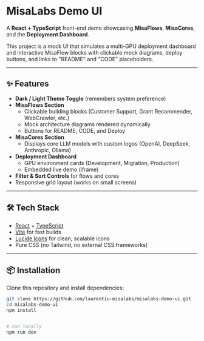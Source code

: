 # MisaLabs Demo UI

A **React + TypeScript** front-end demo showcasing **MisaFlows**, **MisaCores**, and the **Deployment Dashboard**.

This project is a mock UI that simulates a multi-GPU deployment dashboard and interactive MisaFlow blocks with clickable mock diagrams, deploy buttons, and links to "README" and "CODE" placeholders.

---

## ✨ Features

- **Dark / Light Theme Toggle** (remembers system preference)
- **MisaFlows Section**
  - Clickable building blocks (Customer Support, Grant Recommender, WebCrawler, etc.)
  - Mock architecture diagrams rendered dynamically
  - Buttons for README, CODE, and Deploy
- **MisaCores Section**
  - Displays core LLM models with custom logos (OpenAI, DeepSeek, Anthropic, Ollama)
- **Deployment Dashboard**
  - GPU environment cards (Development, Migration, Production)
  - Embedded live demo (iframe)
- **Filter & Sort Controls** for flows and cores
- Responsive grid layout (works on small screens)

---

## 🛠️ Tech Stack

- [React](https://react.dev/) + [TypeScript](https://www.typescriptlang.org/)
- [Vite](https://vitejs.dev/) for fast builds
- [Lucide Icons](https://lucide.dev/) for clean, scalable icons
- Pure CSS (no Tailwind, no external CSS frameworks)

---

## 📦 Installation

Clone this repository and install dependencies:

```bash
git clone https://github.com/laurentiu-misalabs/misalabs-demo-ui.git
cd misalabs-demo-ui
npm install


# run locally
npm run dev
